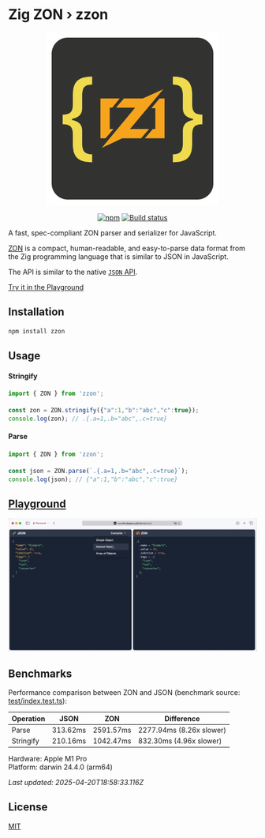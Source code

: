# Zig ZON › zzon

<p align="center">
 <img alt="zzon logo" src="https://raw.githubusercontent.com/nurulhudaapon/zzon/refs/heads/main/asset/zzon.png" width="350" />
</p>

<p align="center">
  <a href="https://www.npmjs.com/package/zzon"><img alt="npm" src="https://img.shields.io/npm/v/zzon.svg?style=flat-square" /></a>
  <a href="https://github.com/nurulhudaapon/zzon/actions/workflows/release.yml"><img alt="Build status" src="https://img.shields.io/github/actions/workflow/status/nurulhudaapon/zzon/release.yml?style=flat-square&branch=main" /></a>
</p>


A fast, spec-compliant ZON parser and serializer for JavaScript.


[ZON](https://github.com/ziglang/zig/pull/20271) is a compact, human-readable, and easy-to-parse data format from the Zig programming language that is similar to JSON in JavaScript.


The API is similar to the native [`JSON` API](https://developer.mozilla.org/en-US/docs/Web/JavaScript/Reference/Global_Objects/JSON).

[Try it in the Playground](https://nurulhudaapon.github.io/zzon/)

## Installation

```bash
npm install zzon
```

## Usage

#### Stringify

```ts id="stringify"
import { ZON } from 'zzon';

const zon = ZON.stringify({"a":1,"b":"abc","c":true});
console.log(zon); // .{.a=1,.b="abc",.c=true}
```

#### Parse

```ts id="parse"
import { ZON } from 'zzon';

const json = ZON.parse(`.{.a=1,.b="abc",.c=true}`);
console.log(json); // {"a":1,"b":"abc","c":true}
```

## [Playground](https://nurulhudaapon.github.io/zzon/)


![zzon playground demo](https://raw.githubusercontent.com/nurulhudaapon/zzon/refs/heads/main/asset/playground.gif)

## Benchmarks

Performance comparison between ZON and JSON (benchmark source: [test/index.test.ts](test/index.test.ts)):

| Operation | JSON | ZON | Difference |
|-----------|------|-----|------------|
| Parse | 313.62ms | 2591.57ms | 2277.94ms (8.26x slower) |
| Stringify | 210.16ms | 1042.47ms | 832.30ms (4.96x slower) |

Hardware: Apple M1 Pro  
Platform: darwin 24.4.0 (arm64)

*Last updated: 2025-04-20T18:58:33.116Z*
## License

[MIT](https://github.com/nurulhudaapon/zzon/blob/main/LICENSE)
